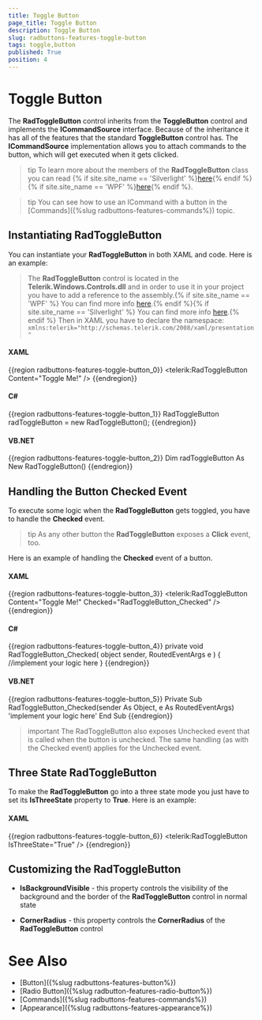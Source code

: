 ```yaml
---
title: Toggle Button
page_title: Toggle Button
description: Toggle Button
slug: radbuttons-features-toggle-button
tags: toggle,button
published: True
position: 4
---
```


# Toggle Button

The __RadToggleButton__ control inherits from the __ToggleButton__ control and implements the __ICommandSource__ interface. Because of the inheritance it has all of the features that the standard __ToggleButton__ control has. The __ICommandSource__ implementation allows you to attach commands to the button, which will get executed when it gets clicked.	  

>tip To learn more about the members of the __RadToggleButton__ class you can read {% if site.site_name == 'Silverlight' %}[here](http://www.telerik.com/help/silverlight/allmembers_t_telerik_windows_controls_radtogglebutton.html){% endif %}{% if site.site_name == 'WPF' %}[here](http://www.telerik.com/help/wpf/allmembers_t_telerik_windows_controls_radtogglebutton.html){% endif %}.

>tip You can see how to use an ICommand with a button in the [Commands]({%slug radbuttons-features-commands%}) topic.	  

## Instantiating RadToggleButton

You can instantiate your __RadToggleButton__ in both XAML and code. Here is an example:		

>The __RadToggleButton__ control is located in the __Telerik.Windows.Controls.dll__ and in order to use it in your project you have to add a reference to the assembly.{% if site.site_name == 'WPF' %} You can find more info [here](http://www.telerik.com/help/wpf/installation-installing-controls-dependencies-wpf.html).{% endif %}{% if site.site_name == 'Silverlight' %} You can find more info [here](http://www.telerik.com/help/silverlight/installation-installing-controls-dependencies.html).{% endif %}
>Then in XAML you have to declare the namespace: `xmlns:telerik="http://schemas.telerik.com/2008/xaml/presentation"`

#### __XAML__
{{region radbuttons-features-toggle-button_0}}
	<telerik:RadToggleButton Content="Toggle Me!" />
{{endregion}}

#### __C#__
{{region radbuttons-features-toggle-button_1}}
	RadToggleButton radToggleButton = new RadToggleButton();
{{endregion}}

#### __VB.NET__
{{region radbuttons-features-toggle-button_2}}
	Dim radToggleButton As New RadToggleButton()
{{endregion}}

## Handling the Button Checked Event

To execute some logic when the __RadToggleButton__ gets toggled, you have to handle the __Checked__ event.

>tip As any other button the __RadToggleButton__ exposes a __Click__ event, too.

Here is an example of handling the __Checked__ event of a button.		

#### __XAML__
{{region radbuttons-features-toggle-button_3}}
	<telerik:RadToggleButton Content="Toggle Me!" Checked="RadToggleButton_Checked" />
{{endregion}}

#### __C#__
{{region radbuttons-features-toggle-button_4}}
	private void RadToggleButton_Checked( object sender, RoutedEventArgs e )
	{
	    //implement your logic here
	}
{{endregion}}

#### __VB.NET__
{{region radbuttons-features-toggle-button_5}}
	Private Sub RadToggleButton_Checked(sender As Object, e As RoutedEventArgs)
	 'implement your logic here'
	End Sub
{{endregion}}

>important The RadToggleButton also exposes Unchecked event that is called when the button is unchecked. The same handling (as with the Checked event) applies for the Unchecked event.

## Three State RadToggleButton

To make the __RadToggleButton__ go into a three state mode you just have to set its __IsThreeState__ property to __True__. Here is an example:		

#### __XAML__
{{region radbuttons-features-toggle-button_6}}
	<telerik:RadToggleButton IsThreeState="True" />
{{endregion}}

## Customizing the RadToggleButton

* __IsBackgroundVisible__ - this property controls the visibility of the background and the border of the __RadToggleButton__ control in normal state

* __CornerRadius__ - this property controls the __CornerRadius__ of the __RadToggleButton__ control		  

# See Also
 * [Button]({%slug radbuttons-features-button%})
 * [Radio Button]({%slug radbutton-features-radio-button%})
 * [Commands]({%slug radbuttons-features-commands%})
 * [Appearance]({%slug radbuttons-features-appearance%})